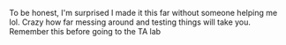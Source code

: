 To be honest, I'm surprised I made it this far without someone helping me lol.
Crazy how far messing around and testing things will take you. Remember this before going to the TA lab
